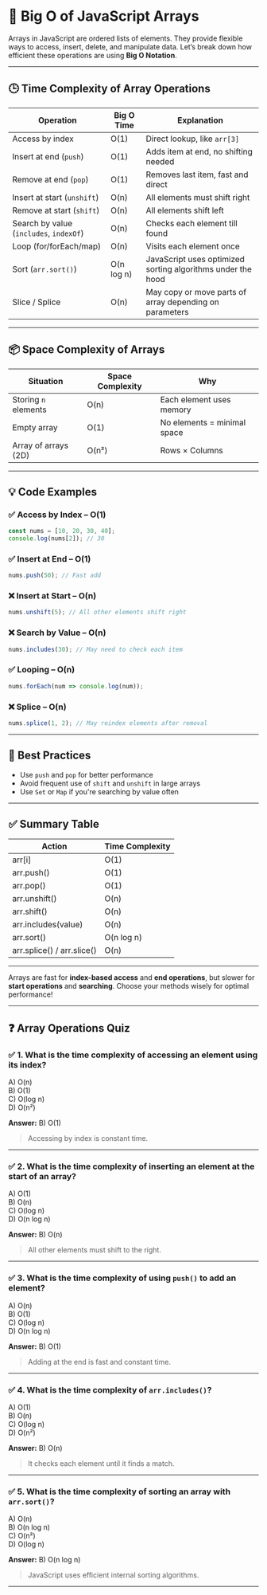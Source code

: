 # 🔢 Big O of JavaScript Arrays

Arrays in JavaScript are ordered lists of elements. They provide flexible ways to access, insert, delete, and manipulate data. Let’s break down how efficient these operations are using **Big O Notation**.

---

## 🕒 Time Complexity of Array Operations

| Operation                | Big O Time | Explanation                                                          |
|--------------------------|-------------|----------------------------------------------------------------------|
| Access by index          | O(1)        | Direct lookup, like `arr[3]`                                        |
| Insert at end (`push`)   | O(1)        | Adds item at end, no shifting needed                                |
| Remove at end (`pop`)    | O(1)        | Removes last item, fast and direct                                  |
| Insert at start (`unshift`)| O(n)     | All elements must shift right                                       |
| Remove at start (`shift`)| O(n)       | All elements shift left                                             |
| Search by value (`includes`, `indexOf`) | O(n) | Checks each element till found                                  |
| Loop (for/forEach/map)   | O(n)        | Visits each element once                                            |
| Sort (`arr.sort()`)      | O(n log n)  | JavaScript uses optimized sorting algorithms under the hood         |
| Slice / Splice           | O(n)        | May copy or move parts of array depending on parameters             |

---

## 📦 Space Complexity of Arrays

| Situation                  | Space Complexity | Why                         |
|----------------------------|------------------|------------------------------|
| Storing `n` elements       | O(n)             | Each element uses memory     |
| Empty array                | O(1)             | No elements = minimal space  |
| Array of arrays (2D)      | O(n²)            | Rows × Columns               |

---

## 💡 Code Examples

### ✅ Access by Index – O(1)
```js
const nums = [10, 20, 30, 40];
console.log(nums[2]); // 30
```

### ✅ Insert at End – O(1)
```js
nums.push(50); // Fast add
```

### ❌ Insert at Start – O(n)
```js
nums.unshift(5); // All other elements shift right
```

### ❌ Search by Value – O(n)
```js
nums.includes(30); // May need to check each item
```

### ✅ Looping – O(n)
```js
nums.forEach(num => console.log(num));
```

### ❌ Splice – O(n)
```js
nums.splice(1, 2); // May reindex elements after removal
```

---

## 🧠 Best Practices

- Use `push` and `pop` for better performance
- Avoid frequent use of `shift` and `unshift` in large arrays
- Use `Set` or `Map` if you're searching by value often

---

## ✅ Summary Table

| Action                  | Time Complexity  |
|-------------------------|------------------|
| arr[i]                  | O(1)             |
| arr.push()              | O(1)             |
| arr.pop()               | O(1)             |
| arr.unshift()           | O(n)             |
| arr.shift()             | O(n)             |
| arr.includes(value)     | O(n)             |
| arr.sort()              | O(n log n)       |
| arr.splice() / arr.slice()| O(n)           |

---

Arrays are fast for **index-based access** and **end operations**, but slower for **start operations** and **searching**. Choose your methods wisely for optimal performance!

---

## ❓ Array Operations Quiz

### ✅ 1. What is the time complexity of accessing an element using its index?
A) O(n)  
B) O(1)  
C) O(log n)  
D) O(n²)

**Answer:** B) O(1)
> Accessing by index is constant time.

---

### ✅ 2. What is the time complexity of inserting an element at the start of an array?
A) O(1)  
B) O(n)  
C) O(log n)  
D) O(n log n)

**Answer:** B) O(n)
> All other elements must shift to the right.

---

### ✅ 3. What is the time complexity of using `push()` to add an element?
A) O(n)  
B) O(1)  
C) O(log n)  
D) O(n log n)

**Answer:** B) O(1)
> Adding at the end is fast and constant time.

---

### ✅ 4. What is the time complexity of `arr.includes()`?
A) O(1)  
B) O(n)  
C) O(log n)  
D) O(n²)

**Answer:** B) O(n)
> It checks each element until it finds a match.

---

### ✅ 5. What is the time complexity of sorting an array with `arr.sort()`?
A) O(n)  
B) O(n log n)  
C) O(n²)  
D) O(log n)

**Answer:** B) O(n log n)
> JavaScript uses efficient internal sorting algorithms.

---
